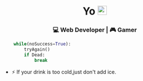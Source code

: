 <div align="center">
  <h1> Yo <img src="https://media.tenor.com/KxSiaeWUXXAAAAAi/raised-hand-people.gif" width="25px"></h1>
</div>
 
<div align="center" style>
    <h3> 💻 Web Developer | 🎮 Gamer </h3> 
</div>

```python
    while(noSuccess=True):
        tryAgain()
        if Dead:
            break
```




- ⚡ If your drink is too cold,just don't add ice.
